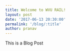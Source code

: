 ```yaml
---
title: Welcome to WVU RAIL!
layout: post
date: '2017-06-13 20:30:00'
permalink: '/blog/:title'
author: pranav
---
```


This is a Blog Post